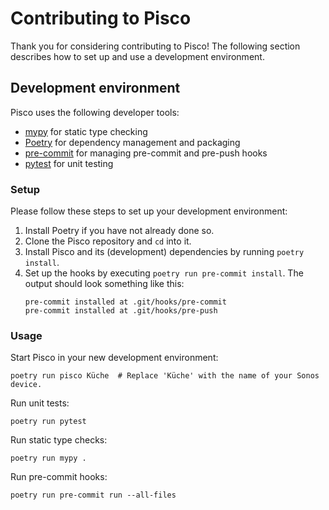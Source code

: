 # Contributing to Pisco

Thank you for considering contributing to Pisco!
The following section describes how to set up and use a development environment.

## Development environment

Pisco uses the following developer tools:

- [mypy](https://mypy.readthedocs.io) for static type checking
- [Poetry](https://python-poetry.org) for dependency management and packaging
- [pre-commit](https://pre-commit.com) for managing pre-commit and pre-push hooks
- [pytest](https://pytest.org) for unit testing

### Setup

Please follow these steps to set up your development environment:

1. Install Poetry if you have not already done so.
2. Clone the Pisco repository and `cd` into it.
3. Install Pisco and its (development) dependencies by running `poetry install`.
4. Set up the hooks by executing `poetry run pre-commit install`.
   The output should look something like this:
   ```plain
   pre-commit installed at .git/hooks/pre-commit
   pre-commit installed at .git/hooks/pre-push
   ```

### Usage

Start Pisco in your new development environment:
```shell
poetry run pisco Küche  # Replace 'Küche' with the name of your Sonos device.
```

Run unit tests:
```shell
poetry run pytest
```

Run static type checks:
```shell
poetry run mypy .
```

Run pre-commit hooks:
```shell
poetry run pre-commit run --all-files
```
